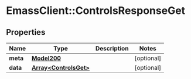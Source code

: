 # EmassClient::ControlsResponseGet

## Properties
Name | Type | Description | Notes
------------ | ------------- | ------------- | -------------
**meta** | [**Model200**](Model200.md) |  | [optional] 
**data** | [**Array&lt;ControlsGet&gt;**](ControlsGet.md) |  | [optional] 

